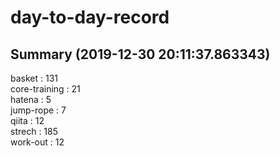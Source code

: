 # day-to-day-record  
## Summary  (2019-12-30 20:11:37.863343)  
basket : 131  
core-training : 21  
hatena : 5  
jump-rope : 7  
qiita : 12  
strech : 185  
work-out : 12  
